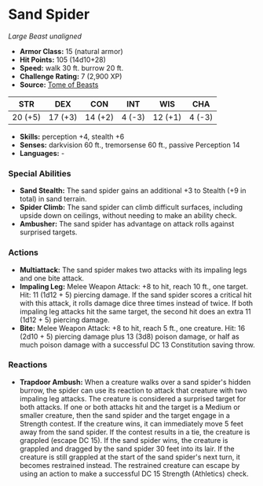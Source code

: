 # Sand Spider

*Large* *Beast* *unaligned*

- **Armor Class:** 15 (natural armor)
- **Hit Points:** 105 (14d10+28)
- **Speed:** walk 30 ft. burrow 20 ft.
- **Challenge Rating:** 7 (2,900 XP)
- **Source:** [Tome of Beasts](https://koboldpress.com/kpstore/product/tome-of-beasts-for-5th-edition-print/)

| STR | DEX | CON | INT | WIS | CHA |
| --- | --- | --- | --- | --- | --- |
| 20 (+5) | 17 (+3) | 14 (+2) | 4 (-3) | 12 (+1) | 4 (-3) |

- **Skills:** perception +4, stealth +6
- **Senses:** darkvision 60 ft., tremorsense 60 ft., passive Perception 14
- **Languages:** -
### Special Abilities
- **Sand Stealth:** The sand spider gains an additional +3 to Stealth (+9 in total) in sand terrain.
- **Spider Climb:** The sand spider can climb difficult surfaces, including upside down on ceilings, without needing to make an ability check.
- **Ambusher:** The sand spider has advantage on attack rolls against surprised targets.
### Actions
- **Multiattack:** The sand spider makes two attacks with its impaling legs and one bite attack.
- **Impaling Leg:** Melee Weapon Attack: +8 to hit, reach 10 ft., one target. Hit: 11 (1d12 + 5) piercing damage. If the sand spider scores a critical hit with this attack, it rolls damage dice three times instead of twice. If both impaling leg attacks hit the same target, the second hit does an extra 11 (1d12 + 5) piercing damage.
- **Bite:** Melee Weapon Attack: +8 to hit, reach 5 ft., one creature. Hit: 16 (2d10 + 5) piercing damage plus 13 (3d8) poison damage, or half as much poison damage with a successful DC 13 Constitution saving throw.
### Reactions
- **Trapdoor Ambush:** When a creature walks over a sand spider's hidden burrow, the spider can use its reaction to attack that creature with two impaling leg attacks. The creature is considered a surprised target for both attacks. If one or both attacks hit and the target is a Medium or smaller creature, then the sand spider and the target engage in a Strength contest. If the creature wins, it can immediately move 5 feet away from the sand spider. If the contest results in a tie, the creature is grappled (escape DC 15). If the sand spider wins, the creature is grappled and dragged by the sand spider 30 feet into its lair. If the creature is still grappled at the start of the sand spider's next turn, it becomes restrained instead. The restrained creature can escape by using an action to make a successful DC 15 Strength (Athletics) check.
